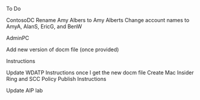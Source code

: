 To Do

ContosoDC
Rename Amy Albers to Amy Alberts
Change account names to AmyA, AlanS, EricG, and BenW

AdminPC

Add new version of docm file (once provided)



Instructions

Update WDATP Instructions once I get the new docm file
Create Mac Insider Ring and SCC Policy Publish Instructions

Update AIP lab